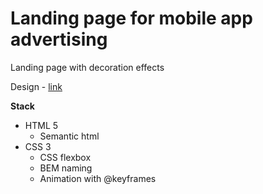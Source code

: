 # Landing page for mobile app advertising
Landing page with decoration effects

Design - [link](https://www.figma.com/design/WiWwZDxkq0kbGrHX9daIM5/WEB-PRO-NoTab?node-id=1-1094&t=BOW34LzUxZ657Dgl-1)

**Stack**
- HTML 5
    - Semantic html
- CSS 3 
    - CSS flexbox 
    - BEM naming
    - Animation with @keyframes

